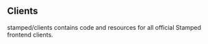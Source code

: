 ## Clients

stamped/clients contains code and resources for all official Stamped frontend clients.

